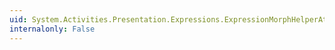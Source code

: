 ```yaml
---
uid: System.Activities.Presentation.Expressions.ExpressionMorphHelperAttribute.#ctor(System.Type)
internalonly: False
---
```

